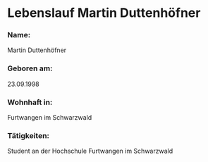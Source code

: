 # Lebenslauf Martin Duttenhöfner

### Name:
Martin Duttenhöfner

### Geboren am:
23.09.1998

### Wohnhaft in:
Furtwangen im Schwarzwald

### Tätigkeiten:
Student an der Hochschule Furtwangen im Schwarzwald

